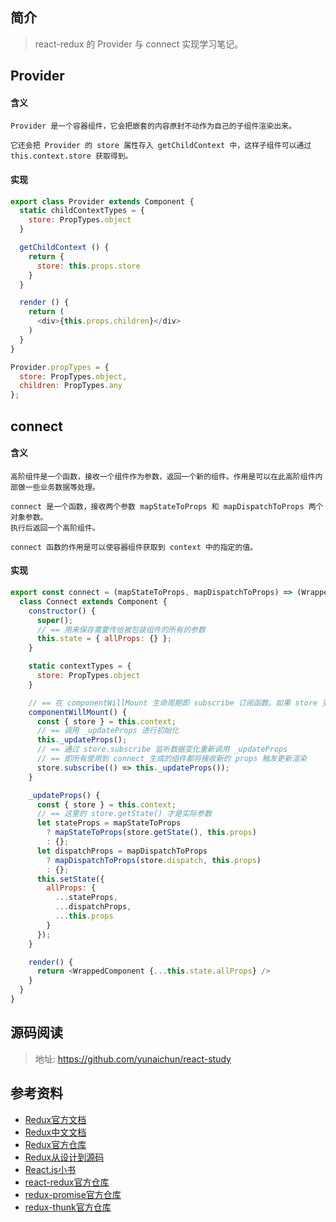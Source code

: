 ## 简介

> react-redux 的 Provider 与 connect 实现学习笔记。

## Provider

#### 含义

```text
Provider 是一个容器组件，它会把嵌套的内容原封不动作为自己的子组件渲染出来。

它还会把 Provider 的 store 属性存入 getChildContext 中，这样子组件可以通过 this.context.store 获取得到。
```

#### 实现

```js
export class Provider extends Component {
  static childContextTypes = {
    store: PropTypes.object
  }

  getChildContext () {
    return {
      store: this.props.store
    }
  }

  render () {
    return (
      <div>{this.props.children}</div>
    )
  }
}

Provider.propTypes = {
  store: PropTypes.object,
  children: PropTypes.any
};
```

## connect

#### 含义

```text
高阶组件是一个函数，接收一个组件作为参数，返回一个新的组件。作用是可以在此高阶组件内部做一些业务数据等处理。

connect 是一个函数，接收两个参数 mapStateToProps 和 mapDispatchToProps 两个对象参数。
执行后返回一个高阶组件。

connect 函数的作用是可以使容器组件获取到 context 中的指定的值。
```

#### 实现

```js
export const connect = (mapStateToProps, mapDispatchToProps) => (WrappedComponent) => {
  class Connect extends Component {
    constructor() {
      super();
      // == 用来保存需要传给被包装组件的所有的参数
      this.state = { allProps: {} };
    }

    static contextTypes = {
      store: PropTypes.object
    }

    // == 在 componentWillMount 生命周期即 subscribe 订阅函数。如果 store 变化即重新设置当前组件的 state
    componentWillMount() {
      const { store } = this.context;
      // == 调用 _updateProps 进行初始化
      this._updateProps();
      // == 通过 store.subscribe 监听数据变化重新调用 _updateProps
      // == 即所有使用到 connect 生成的组件都将接收新的 props 触发更新渲染
      store.subscribe(() => this._updateProps());
    }

    _updateProps() {
      const { store } = this.context;
      // == 这里的 store.getState() 才是实际参数
      let stateProps = mapStateToProps 
        ? mapStateToProps(store.getState(), this.props)
        : {};
      let dispatchProps = mapDispatchToProps
        ? mapDispatchToProps(store.dispatch, this.props)
        : {};
      this.setState({
        allProps: {
          ...stateProps,
          ...dispatchProps,
          ...this.props
        }
      });
    }

    render() {
      return <WrappedComponent {...this.state.allProps} />
    }
  }
}
```

## 源码阅读

> 地址: https://github.com/yunaichun/react-study

## 参考资料

- [Redux官方文档](https://redux.js.org/introduction/getting-started)
- [Redux中文文档](http://cn.redux.js.org/)
- [Redux官方仓库](https://github.com/reduxjs/redux)
- [Redux从设计到源码](https://tech.meituan.com/2017/07/14/redux-design-code.html)
- [React.js小书](http://huziketang.mangojuice.top/books/react/lesson30)
- [react-redux官方仓库](https://github.com/reduxjs/react-redux)
- [redux-promise官方仓库](https://github.com/redux-utilities/redux-promise)
- [redux-thunk官方仓库](https://github.com/reduxjs/redux-thunk)
